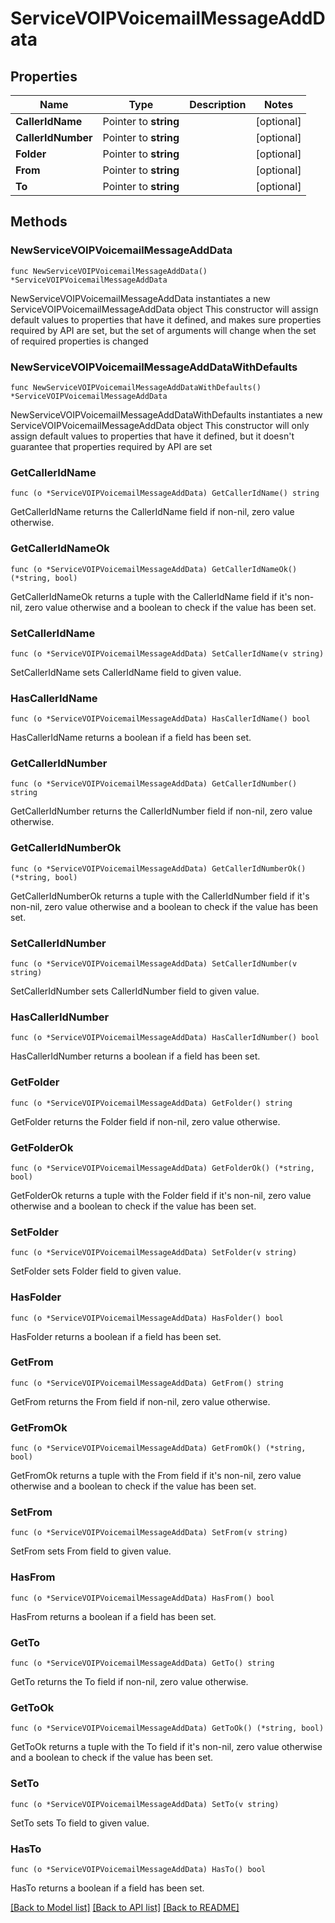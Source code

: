 # ServiceVOIPVoicemailMessageAddData

## Properties

Name | Type | Description | Notes
------------ | ------------- | ------------- | -------------
**CallerIdName** | Pointer to **string** |  | [optional] 
**CallerIdNumber** | Pointer to **string** |  | [optional] 
**Folder** | Pointer to **string** |  | [optional] 
**From** | Pointer to **string** |  | [optional] 
**To** | Pointer to **string** |  | [optional] 

## Methods

### NewServiceVOIPVoicemailMessageAddData

`func NewServiceVOIPVoicemailMessageAddData() *ServiceVOIPVoicemailMessageAddData`

NewServiceVOIPVoicemailMessageAddData instantiates a new ServiceVOIPVoicemailMessageAddData object
This constructor will assign default values to properties that have it defined,
and makes sure properties required by API are set, but the set of arguments
will change when the set of required properties is changed

### NewServiceVOIPVoicemailMessageAddDataWithDefaults

`func NewServiceVOIPVoicemailMessageAddDataWithDefaults() *ServiceVOIPVoicemailMessageAddData`

NewServiceVOIPVoicemailMessageAddDataWithDefaults instantiates a new ServiceVOIPVoicemailMessageAddData object
This constructor will only assign default values to properties that have it defined,
but it doesn't guarantee that properties required by API are set

### GetCallerIdName

`func (o *ServiceVOIPVoicemailMessageAddData) GetCallerIdName() string`

GetCallerIdName returns the CallerIdName field if non-nil, zero value otherwise.

### GetCallerIdNameOk

`func (o *ServiceVOIPVoicemailMessageAddData) GetCallerIdNameOk() (*string, bool)`

GetCallerIdNameOk returns a tuple with the CallerIdName field if it's non-nil, zero value otherwise
and a boolean to check if the value has been set.

### SetCallerIdName

`func (o *ServiceVOIPVoicemailMessageAddData) SetCallerIdName(v string)`

SetCallerIdName sets CallerIdName field to given value.

### HasCallerIdName

`func (o *ServiceVOIPVoicemailMessageAddData) HasCallerIdName() bool`

HasCallerIdName returns a boolean if a field has been set.

### GetCallerIdNumber

`func (o *ServiceVOIPVoicemailMessageAddData) GetCallerIdNumber() string`

GetCallerIdNumber returns the CallerIdNumber field if non-nil, zero value otherwise.

### GetCallerIdNumberOk

`func (o *ServiceVOIPVoicemailMessageAddData) GetCallerIdNumberOk() (*string, bool)`

GetCallerIdNumberOk returns a tuple with the CallerIdNumber field if it's non-nil, zero value otherwise
and a boolean to check if the value has been set.

### SetCallerIdNumber

`func (o *ServiceVOIPVoicemailMessageAddData) SetCallerIdNumber(v string)`

SetCallerIdNumber sets CallerIdNumber field to given value.

### HasCallerIdNumber

`func (o *ServiceVOIPVoicemailMessageAddData) HasCallerIdNumber() bool`

HasCallerIdNumber returns a boolean if a field has been set.

### GetFolder

`func (o *ServiceVOIPVoicemailMessageAddData) GetFolder() string`

GetFolder returns the Folder field if non-nil, zero value otherwise.

### GetFolderOk

`func (o *ServiceVOIPVoicemailMessageAddData) GetFolderOk() (*string, bool)`

GetFolderOk returns a tuple with the Folder field if it's non-nil, zero value otherwise
and a boolean to check if the value has been set.

### SetFolder

`func (o *ServiceVOIPVoicemailMessageAddData) SetFolder(v string)`

SetFolder sets Folder field to given value.

### HasFolder

`func (o *ServiceVOIPVoicemailMessageAddData) HasFolder() bool`

HasFolder returns a boolean if a field has been set.

### GetFrom

`func (o *ServiceVOIPVoicemailMessageAddData) GetFrom() string`

GetFrom returns the From field if non-nil, zero value otherwise.

### GetFromOk

`func (o *ServiceVOIPVoicemailMessageAddData) GetFromOk() (*string, bool)`

GetFromOk returns a tuple with the From field if it's non-nil, zero value otherwise
and a boolean to check if the value has been set.

### SetFrom

`func (o *ServiceVOIPVoicemailMessageAddData) SetFrom(v string)`

SetFrom sets From field to given value.

### HasFrom

`func (o *ServiceVOIPVoicemailMessageAddData) HasFrom() bool`

HasFrom returns a boolean if a field has been set.

### GetTo

`func (o *ServiceVOIPVoicemailMessageAddData) GetTo() string`

GetTo returns the To field if non-nil, zero value otherwise.

### GetToOk

`func (o *ServiceVOIPVoicemailMessageAddData) GetToOk() (*string, bool)`

GetToOk returns a tuple with the To field if it's non-nil, zero value otherwise
and a boolean to check if the value has been set.

### SetTo

`func (o *ServiceVOIPVoicemailMessageAddData) SetTo(v string)`

SetTo sets To field to given value.

### HasTo

`func (o *ServiceVOIPVoicemailMessageAddData) HasTo() bool`

HasTo returns a boolean if a field has been set.


[[Back to Model list]](../README.md#documentation-for-models) [[Back to API list]](../README.md#documentation-for-api-endpoints) [[Back to README]](../README.md)


